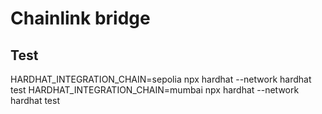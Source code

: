 # Chainlink bridge

## Test
HARDHAT_INTEGRATION_CHAIN=sepolia npx hardhat --network hardhat test
HARDHAT_INTEGRATION_CHAIN=mumbai npx hardhat --network hardhat test
